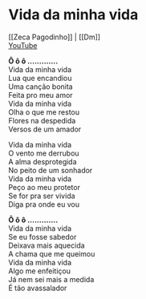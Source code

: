 # Vida da minha vida
[[Zeca Pagodinho]] | [[Dm]]  
[YouTube](https://www.youtube.com/watch?v=riTuDVIVj-g)

**Ô ô ô .............**  
Vida da minha vida  
Lua que encandiou  
Uma canção bonita  
Feita pro meu amor  
Vida da minha vida  
Olha o que me restou  
Flores na despedida  
Versos de um amador

Vida da minha vida  
O vento me derrubou  
A alma desprotegida  
No peito de um sonhador  
Vida da minha vida  
Peço ao meu protetor  
Se for pra ser vivida  
Diga pra onde eu vou

**Ô ô ô .............**  
Vida da minha vida  
Se eu fosse sabedor  
Deixava mais aquecida  
A chama que me queimou  
Vida da minha vida  
Algo me enfeitiçou  
Já nem sei mais a medida  
É tão avassalador